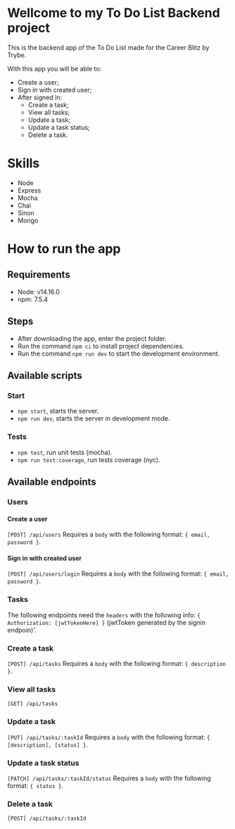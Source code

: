 # Wellcome to my To Do List Backend project

This is the backend app of the To Do List made for the Career Blitz by Trybe.

With this app you will be able to:
* Create a user;
* Sign in with created user;
* After signed in:
  * Create a task;
  * View all tasks;
  * Update a task;
  * Update a task status;
  * Delete a task.

# Skills

* Node
* Express
* Mocha
* Chai
* Sinon
* Mongo

# How to run the app

## Requirements

* Node: v14.16.0
* npm: 7.5.4

## Steps

* After downloading the app, enter the project folder.
* Run the command `npm ci` to install project dependencies.
* Run the command `npm run dev` to start the development environment.

## Available scripts

### Start

* `npm start`, starts the server.
* `npm run dev`, starts the server in development mode.

### Tests

* `npm test`, run unit tests (mocha).
* `npm run test:coverage`, run tests coverage (nyc).

## Available endpoints

### Users

#### Create a user

  `[POST] /api/users`
  Requires a `body` with the following format: `{ email, password }`.

#### Sign in with created user

  `[POST] /api/users/login`
  Requires a `body` with the following format: `{ email, password }`.

### Tasks

The following endpoints need the `headers` with the following info: `{ Authorization: [jwtTokenHere] }` (jwtToken generated by the signin endpoin)'.

### Create a task

  `[POST] /api/tasks`
  Requires a `body` with the following format: `{ description }`.

### View all tasks

`[GET] /api/tasks`

### Update a task

`[PUT] /api/tasks/:taskId`
  Requires a `body` with the following format: `{ [description], [status] }`.

### Update a task status

`[PATCH] /api/tasks/:taskId/status`
  Requires a `body` with the following format: `{ status }`.

### Delete a task

`[POST] /api/tasks/:taskId`